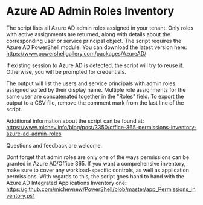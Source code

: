 # Azure AD Admin Roles Inventory

The script lists all Azure AD admin roles assigned in your tenant. Only roles with active assignments are returned, along with details about the corresponding user or service principal object. The script requires the Azure AD PowerShell module. You can download the latest version here: https://www.powershellgallery.com/packages/AzureAD/  

If existing session to Azure AD is detected, the script will try to reuse it. Otherwise, you will be prompted for credentials.
 
The output will list the users and service principals with admin roles assigned sorted by their display name. Multiple role assignments for the same user are concatenated together in the "Roles" field. To export the output to a CSV file, remove the comment mark from the last line of the script.
 
Additional information about the script can be found at: https://www.michev.info/blog/post/3350/office-365-permissions-inventory-azure-ad-admin-roles
 
Questions and feedback are welcome.

Dont forget that admin roles are only one of the ways permissions can be granted in Azure AD/Office 365. If you want a comprehensive inventory, make sure to cover any workload-specific controls, as well as application permissions. With regards to this, the script goes hand to hand with the Azure AD Integrated Applications Inventory one: https://github.com/michevnew/PowerShell/blob/master/app_Permissions_inventory.ps1
